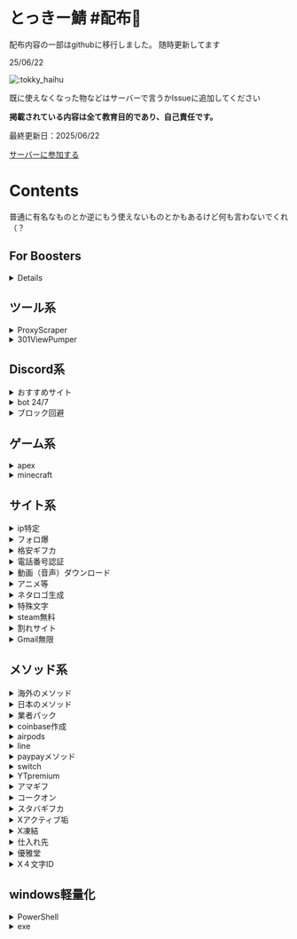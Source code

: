 # とっきー鯖 #配布👑
配布内容の一部はgithubに移行しました。
随時更新してます

25/06/22

![:tokky_haihu](https://count.getloli.com/@:tokky_haihu)

既に使えなくなった物などはサーバーで言うかIssueに追加してください

**掲載されている内容は全て教育目的であり、自己責任です。**

最終更新日：2025/06/22

[サーバーに参加する](https://discord.gg/tokky)

# Contents
普通に有名なものとか逆にもう使えないものとかもあるけど何も言わないでくれ（？

## For Boosters
<details>サーバーをブーストすると専用チャンネルを見ることができます</details>

## ツール系
<details>
<summary>ProxyScraper</summary>

<a href="https://github.com/mizutama1233/haihusaba/releases/tag/Files">Releases</a>に掲載（<a href="https://github.com/mizutama1233/haihusaba/releases/download/Files/u_proxy_tool_1.8.1.zip">u_proxy_tool_1.8.1.zip</a>）
</details>
<details>
<summary>301ViewPumper</summary>

<a href="https://github.com/mizutama1233/haihusaba/releases/tag/Files">Releases</a>に掲載（<a href="https://github.com/mizutama1233/haihusaba/releases/download/Files/301ViewPumper.zip">301ViewPumper.zip</a>）
</details>

## Discord系
<details>
<summary>おすすめサイト</summary>

#### 絵文字
- [Emoji.gg](https://emoji.gg)
- [Blobs.gg](https://blobs.gg)

#### アイコンやバナーが作れる
- [creavite.co](https://auto.creavite.co)

#### 海外の掲示板
- [top.gg](https://top.gg)
- [discord.me](https://discord.me)
</details>
<details>
<summary>bot 24/7</summary>

- [glitch.com](https://glitch.com)
- [discloudbot.com](https://discloudbot.com)
- [daki.cc](https://daki.cc)
- [render.com](https://render.com)
</details>
<details>
<summary>ブロック回避</summary>

他にもありますが、以下のURLサンプルはdiscord上でクリックしてもリダイレクトされない方法です

#### 未検証だけどほぼ確でいける
`https://ｄｉｓｃｏｒｄ．ｇｇ/tokky`
`https://𝑑𝓲𝘴𝐜𝑜𝕣ᵈ.gg/tokky`

#### wick, vortex, dyno, arcane
`https://discord.gg\tokky`

#### Probot（検知される場合あり）
`https://discord.com\.\invite\tokky`

#### URLチェッカー
`https://discord.com/invite/tokky`
</details>

## ゲーム系
<details>
<summary>apex</summary>
<details>
<summary>スパレジェ入手グリッチ</summary>

```
ラグスイッチとは・・・意図的にラグを生み出すこと
このサイトに作成方法が載ってあります。
http://clansamuraijapan.blog70.fc2.com/blog-entry-14.html

これを用いて、スパレジェを確実に引くやり方を説明します。
ガチャ待機画面でガチャを引く瞬間にラグスイッチをONにします。
↑タイミングとしてはガチャを引く音の寸前にスイッチをONにすると成功しやすいです。

通常であればここで白、青などの光が出てガチャ結果が排出されるのですが、このグリッチが成功すると光が出ますがガチャの結果が出る寸前でロビーに戻されます。
あとはこれを繰り返して、目当ての色(今回のスパレジェグリッチであれば赤い色)の光が出た瞬間にラグスイッチをオフにします。
これもタイミングが非常に重要で、1つ目の光が出た瞬間にオフにすると成功率が高いです。
2つ目の光以降だとそのままラグの処理が間に合わずにロビーに戻されることが多いです。
タイミングをあわせる箇所が2つあり、どちらもシビアなのでぶっつけ本番よりは、何回か適当なパックでタイミングを練習することをおすすめします。
また修正などにより出来ないこともあります。(サイレント修正)
その点に関しては自己責任でお願い致します
```
</details>
</details>
<details>
<summary>minecraft</summary>

- [AltAccounts](https://mcalts.net/)

#### バージョン変更
確か統合版 -> <a href="https://github.com/mizutama1233/haihusaba/releases/tag/Files">Releases</a>に掲載（<a href="https://github.com/mizutama1233/haihusaba/releases/download/Files/MCLauncher.zip">MCLauncher.zip</a>）
</details>

## サイト系
<details>
<summary>ip特定</summary>

- [iplogger.org](https://iplogger.org/)
- [goo.by](https://goo.by/url-shorteners/iplogger)
- [opentracker.net](https://www.opentracker.net/feature/ip-tracker/)

- [ipinfo.io（調べるやつ）](https://ipinfo.io)
</details>
<details>
<summary>フォロ爆</summary>

#### 色々
- [umgservicejp](https://umgservicejp.com/)
- [youlikehits](https://ylkhts.cc/?id=3308043)

#### Youtube爆
- [growvies](https://growviews.com/)

#### Tiktok爆
- [fireliker.com](https://fireliker.com/)
- [zefoy.com](https://zefoy.com)
- [homed...（youtubeも含まれてます）](https://homedecoratione.com/)
</details>
<details>
<summary>格安ギフカ</summary>

- [amaten.com](https://amaten.com/)
</details>
<details>
<summary>電話番号認証</summary>

#### 無限？
<details>
<summary>Talkatone</summary>

```
①AppStore or GooglePlayで、「Talkatone」というアプリをインストールする。
②アカウント作成して、電話番号選択する。
③電話番号認証すると、messageに認証コードが届くのでそれを打ち込む。
④違う電話番号にしたい場合は、アカウント変更をする。
⑤繰り返す。
```
</details>

#### サイト一覧
<details>

- [getfreesmsnumber.com](https://getfreesmsnumber.com)
- [receivesms.cc](https://receivesms.cc)
- [tempsmss.com](https://tempsmss.com)
- [www.smsonline.cloud](https://www.smsonline.cloud)
- [freebulksmsonline.com](https://freebulksmsonline.com)
- [smscodeonline.com](https://smscodeonline.com)
- [freereceivesms.com](https://www.freereceivesms.com/)
- [yunjiema.net](https://yunjiema.net/)
- [receivesmsonline.me](https://receivesmsonline.me)
- [smsget.net](https://smsget.net)
- [freeonlinephone.org](https://www.freeonlinephone.org/)
- [sms.sellaite.com](https://sms.sellaite.com)
- [sms-receive.net](https://sms-receive.net)
- [7sim.org](https://7sim.org)
- [receivesmsonline.in](https://receivesmsonline.in/)
- [receivefreesms.net](https://receivefreesms.net/)
- [receivesmsonline.net](https://www.receivesmsonline.net/)
- [receiveasms.com](https://www.receiveasms.com)
- [mytrashmobile.com](https://mytrashmobile.com)
- [anonymsms.com](https://anonymsms.com)
- [receivesms.co](https://www.receivesms.co)
- [receivesms.org](https://receivesms.org/)
- [freephonenum.com](https://freephonenum.com)
- [receive-smss.com](https://receive-smss.com/)
- [hs3x.com](https://hs3x.com/)
- [quackr.io](https://quackr.io)
- [temp-number.com](https://temp-number.com)
- [inboxsms.me](https://inboxsms.me)
- [smsnator.online](https://smsnator.online)
- [sms-online.co](https://sms-online.co)
- [tempophone.com](https://tempophone.com)
- [receive-sms-free.cc](https://receive-sms-free.cc)
- [receive-sms.cc](https://receive-sms.cc)
</details>
</details>
<details>
<summary>動画（音声）ダウンロード</summary>

- [loader.to](https://loader.to/)
- [offliberty.io](http://offliberty.io/)
- [ytdl.jp](https://ytdl.jp)
- [y2mate.com](https://www.y2mate.com/)
- [配信ダウンローダー](https://www.hlsloader.com/ja/)
</details>
<details>
<summary>アニメ等</summary>

#### アニメ
- [aniwave.to](https://aniwave.to/)
- [9animetv.to](https://9animetv.to)

#### テレビ
- [9tsu.vip](https://9tsu.vip/)
- [スポーツ](https://scorevisit.com/)

#### 漫画
- [mangakakalot.to](https://mangakakalot.to/)
- [manga11.com](https://manga11.com/)
</details>
<details>
<summary>ネタロゴ生成</summary>

- [crazystudy.info](https://crazystudy.info/logo-generator-taikin)
</details>
<details>
<summary>特殊文字</summary>

- [fsymbols.com](https://fsymbols.com/generators/zalgo/)
- [lingojam.com](https://lingojam.com/FancyTextGenerator)
</details>
<details>
<summary>steam無料</summary>

- [agfy.co](https://agfy.co/)
- [steamunlocked.net/](https://steamunlocked.net/)
</details>
<details>
<summary>割れサイト</summary>

#### Adobeなど有り
- [softzar.com](https://softzar.com)

#### えろまんが
- [hitomi.la](https://hitomi.la/)

#### fanboxとか
- [kemono.party](https://kemono.party/)
- [kemono.su](https://kemono.su/)
- [coomer.su](https://coomer.su/)

#### asmr系
- [asmrgay.com](https://www.asmrgay.com/)
- [asmr.one](https://www.asmr.one/)
</details>
<details>
<summary>Gmail無限</summary>

- [smailpro.com](https://smailpro.com/advanced)
- [emailnator.com](https://www.emailnator.com/)
</details>

## メソッド系
<details>
<summary>海外のメソッド</summary>

<a href="https://github.com/mizutama1233/haihusaba/releases/tag/Files">Releases</a>に掲載（<a href="https://github.com/mizutama1233/haihusaba/releases/download/Files/1080.methods2.txt">1080.methods2.txt</a>）
</details>
<details>
<summary>日本のメソッド</summary>

<a href="https://github.com/mizutama1233/haihusaba/releases/tag/Files">Releases</a>に掲載（<a href="https://github.com/mizutama1233/haihusaba/releases/download/Files/methot.txt">methot.txt</a>）
</details>
<details>
<summary>業者パック</summary>

https://mega.nz/file/z1VD1YSK#DiAhxH_yBpxWE5lBAEuPxog8F9UEMfK491vsy6mQSlc
</details>
<details>
<summary>coinbase作成</summary>

1. IPを適当な海外にする　台湾は100%規制無しそれ以外は知らん

2. 自分の電番でCoinbaseを登録する

→ 適当な認証サービスは出金時のsms認証で死ぬ。 GoogleVoiceとかヨイ

3. アカウント作成後は日本IPでアクセスしてもOK　普通に使える
</details>
<details>
<summary>airpods</summary>

Amazon 経由で AirPods を購入する方法ですが、Apple のイヤホン (有線) も購入したい場合は
「無線を購入したのですが、有線が届いてしまった」とAmazon サポートに連絡して、AirPods の代わりに有線ペアを受け取ったことを伝えてください。 

次に AirPods のレシートを表示します。

AirPods-
https://www.amazon.com/Apple-MMEF2AM-AirPods-Wireless-Bluetooth/dp/B01MQWUXZS

有線 - 
https://www.amazon.com/Apple-EarPods-3-5mm-Headphone-Plug/dp/B06X16Z7DZ
</details>
<details>
<summary>line</summary>

- [スタンプ無料入手](https://goonlinetools.com/line-sticker-download/)

#### －Coin無限－
1. LINEcoinを購入する

2. 上記のサイトにアクセスする
3. ご希望の項目を選択をタップ
4. 返金リクエストを選択
5. 間違えて商品を購入してしまったと伝える
6. LINEcoinを選択する
7. 返金されるまで待つ
8. LINEcoinはそのままでお金が帰ってくる

→Androidの場合は、Goggle Playのお問い合わせフォームから返金希望してもらってください
</details>
<details>
<summary>paypayメソッド</summary>

#### －PayPay増殖方法❶－
1. PayPayボーナス運用で平均値をとる（初期金1000￥以上）

2. マイナスが高いところで入金
3. プラスになったら即出金

#### －PayPay増殖方法❷－
増殖方法を500円で教えるといって相手が払ったらこの文章を教えるだけ
</details>
<details>
<summary>switch</summary>

1. メルカリなどの中古サイトでスイッチを探す。

2. 背面のUSBコネクタの左側にある、シリアル番号がはっきりと見える「Nintendo Switch」を探す . 
3. 任天堂のライブチャットか電話で、「娘にプレゼントしたのだが、動かない」→「一度も起動できていない」→「シリアルナンバーがあると助かると聞いた」と言う .
4. 彼らはあなたにシリアル番号を要求し、あなたがShpockの広告で見つけたものを与える必要があります。
5. その会話を続けていくと、最終的には新しいものが送られてくるはずです。
</details>
<details>
<summary>YTpremium</summary>

まず適当にgoogleのアカウントを作ります
[一応リンク](https://accounts.google.com/signin/v2/identifier?hl=ja&continue=https%3A%2F%2Fwww.google.co.jp%2F%3Fclient%3Dsafari%26channel%3Diphone_bm&ec=GAlAAQ&flowName=GlifWebSignIn&flowEntry=AddSession)

次に100円入っているVISAプリペイドカードを用意します
(バンドルカードやKYASHでも可)
(おすすめはKYASH(実証済み))

次にpaypal垢を作ります

paypal垢に先程用意したVISAプリペイドカードを登録します

出来ましたら
https://m.youtube.com/premium
ここにアクセスします

そして1ヶ月無料を押して決済します(この時ファミリーの1ヶ月無料も可能)

決済時にVISAカードをそのまま使うとエラーが起きるのでpaypalを通して使います

この決済時、100円はアクティブチェックに使われます
そしてチェックが終わるとすぐ返金されます

そうしたら
デスクトップ表示でブラウザを開いて以下のURLを押します

https://www.youtube.com/paid_memberships?app=desktop

メンバーシップの管理 > 無効にする
で完了です 無効にしても無料期間はpremiumが続くので
実質無料です

あとはyoutube premiumを快くまで楽しむだけ！
これををもう一度やると無限に出来ます
</details>
<details>
<summary>アマギフ</summary>

1. ギフト券を販売しているサイトへ向かう(販売主と連絡が取れるシステムが必要)

2. これが詐欺ではないかを知りたいので、アマギフの最初の5桁を教えてくださいと販売主に言う(できれば写真で送ってもらう事。)
3. Amazonのライブチャット/メールでAmazonにこう伝えます「母に誕生日プレゼントとしてAmazonギフト券を貰ったが、バッグから取り出した後すり減って最後が読めなくなってしまった。これについてなにができますか？」と伝えます。
4. amazonはアカウントにカードの最初の5桁を教えてくれたらカード分の金額をアカウントに入れるよ。と伝えてくれます。
5. Amazonから待つ様に言われます。そうすると数日以内にカード分の金額がAmazonアカウントに追加されます。
</details>
<details>
<summary>コークオン</summary>

バーコードを使用したメソッドです。

1. バーコードのある対象製品を購入してくる

2. アプリでバーコードをスキャンする
3. 1日待つ
4. 再び同じ製品のバーコードをスキャンする
5. 2~4の繰り返し

1日経てば再び読み込むことができるから、これを無限に繰り返す。ということ

※キャンペーンによっては使用できない
</details>
<details>
<summary>スタバギフカ</summary>

1. googleで検索（スターバックス カスタマーサービス）

2. お問い合わせと店舗内をクリック
3. フォームのトピックは（店舗で注文した飲料）を記入する
4. 理由（お店で注文した飲み物に失敗された、時間がかかったなど、何でも結構です。）
5. 知っているスターバックスの店舗を記入、または検索してください。
6. メールにはスターバックスアカウントのメールを使う。
7. 日時などを決めておく。
8. 24時間以内に行われると、5ドルから10ドルのギフトカードがスターバックスのアカウントに適用されるか、またはUに郵送されるとのメールが届きます。
</details>
<details>
<summary>Xアクティブ垢</summary>

```
1.他のアクティブアカウントを探してそのいいねheartを押している人をフォローする
・いいねheartをしている人をフォローすればその人もいいねheartをご自身のツイートにも押してくれます。
・アクティブアカウントが見つからない人はこちらをご参照ください【@meepdota】【Kzj2_】などをTwitterで検索をかけて最新ツイートのいいねheart欄を探せば見つかります。

一番簡単な方法が
#初めてのツイート
で検索してイイねが多い人のいいね欄からフォローしてくだけ！
2.プロフィールの作り方
・アイコンは基本的に顔などでは法律に引っ掛かる可能性が有りますのでご遠慮ください。
・Googleなどで【可愛い　アニメ　アイコン】などで沢山出てきますのでそちらをご活用ください。
・名前の決め方→学校に存在している可愛い名前の人のを採用します。余りにもダサいと寄って来ません。
・名前には何かの絵文字を入れましょう。
(例)芽衣奈などが見た時に印象に残ります。
・名前の後には【フォロバ100%】などの言葉を入れることをお勧めします
・プロフィールの一言には【JC~JK】でどれかを選び、エロい系の部活を入れると良いでしょう。

3.はじめてのツイートの仕方
・初めてのツイートをする時には【部活の名前、名前、よろしく、Twitter始めました】などの文章をフル活用して行きましょう。
・DM歓迎などの言葉を入れるのもいいと思います。

4.1人1人の関わりを大事にする
・DM OKなどと書いておくと喋りたい人などが寄って来ます。なのでアクティブ向上に繋がります。あくまでもJC or JK にキチンと成り切りましょう

5.あくまでもツイート内容は挨拶などだけcloud
・ツイートは【おはようございます】のあとに自分の名前の絵文字を付けると良いです。
・アクティブ垢を販売したい場合は特に【おはようございます】や【おやすみなさい】などだけにして、アクティブ向上を目指しましょう。

6.アクティブアカウントは最初は作るのが難しいです↓
・最初の1アカウントが完成したら次のアカウントに行く時にそのツイートをRTをして行けば効率よくアクティブアカウントの作成が出来ます。

※一度にフォロー出来る数は30人ほどになっていますので5分おきにフォローして行きましょう

固定ツイートおすすめ↓

こんにちは📷😌
良かったら仲良くしてください🥺ྀི
リプ嬉しいです😆


#いいねした人フォローする 
#いいねした人全員フォロー 
#フォロバ100パー 
#フォロバ100 
#相互 
#相互フォロー
#雰囲気嫌いじゃないよって人いいね 
#らぶりつで気になった方お迎え 
#相互フォロー100.
#初めてのツイート
```
</details>
<details>
<summary>X凍結</summary>

#### X凍結方法①

1. https://help.twitter.com/ja/forms/safety-and-sensitive-conten にアクセスします

2. Twitterの利用規約違反になるツイート等を探します
3. 1のサイトから通報します。
4. 複数人でこの行為を凍結させたい垢にします。
5. 高確率で凍結させることが可能

#### X凍結方法②

1. スパムで通報＆ブロックを複数人でする
2. 高確率で凍結可能

#### 偽造品報告

https://help.twitter.com/ja/forms/ipi/counterfeit/trademark-holder

ここで偽造品報告する

登録番号はこれを使う（特殊詐欺師の電話番号）
```
0299698025
0567232916
09048866032
08097016293
08097016293
08090610022
```
商標権者
</details>
<details>
<summary>仕入れ先</summary>

```
DAZN premium
https://accountparadise.atshop.io/get-atshop
ーーーーーーーーーーーーーーーーーー
https://t.me/giftcards5282ytbyy7t
ギフトカード半額
ーーーーーーーーーーーーーーーーーー
アプリTaobao←石垢業者が良く使うやつ。ウマ4¥
ーーーーーーーーーーーーーーーーーー
原神業者使用
https://lolz.guru/market/fortnite/
ーーーーーーーーーーーーーーーーーー
coinbase残高垢頻繁に
https://t.me/ogtrill2
ーーーーーーーーーーーーーーーーーー
海外有名アンチスパム。海外のやつらはみんな買ってる
https://t.me/antispamsplace
ーーーーーーーーーーーーーーーーーー
在庫が多いのが取り柄
https://t.me/rajnawstock
ーーーーーーーーーーーーーーーーーー
ネトフリ格安
https://fanflix.atshop.io/
```
</details>
<details>
<summary>優雅堂</summary>

1. VPNに接続する

2. https://www.jannavi.net/leisure/links-yuugado/
このURLに経由で登録すると無料で3,500円貰える
3. 3500円を全てルーレット・ネオの3倍ポケットに突っ込む
4. 当たれば10500円が貰える。貰えなければ1へ戻って再度アカウントを作成する
</details>
<details>
<summary>X４文字ID</summary>

1. 適当な4文字を入力する。
例(a1n5 1gnf agp4 257m)
2. パスワードに shobotch
でログインできたら完了です
</details>

## windows軽量化
<details>
<summary>PowerShell</summary>

1. PowerShellを管理者権限で開く

2. `irm christitus.com/win | iex` を実行
3. 上の「Tweaks」タブでカスタマイズ
4. 「Run Tweaks」をクリック
5. PowerShellで「○○ Finished」と出たら完了（ウィンドウは消してok）
6. 再起動
7. 軽くなる
</details>
<details>
<summary>exe</summary>

https://github.com/hellzerg/optimizer

</details>
